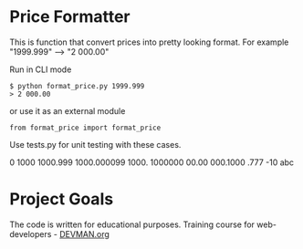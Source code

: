 # Price Formatter

This is function that convert prices into pretty looking format.
For example "1999.999" --> "2 000.00"

Run in CLI mode
```
$ python format_price.py 1999.999
> 2 000.00
```
or use it as an external module
```
from format_price import format_price
```
Use tests.py for unit testing with these cases.

0
1000
1000.999
1000.000099
1000.
1000000
00.00
000.1000
.777
-10
abc

# Project Goals

The code is written for educational purposes. Training course for web-developers - [DEVMAN.org](https://devman.org)

